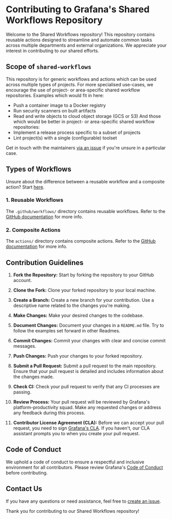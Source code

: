 # Contributing to Grafana's Shared Workflows Repository

Welcome to the Shared Workflows repository! This repository contains reusable actions designed to streamline and automate common tasks across multiple departments and external organizations. We appreciate your interest in contributing to our shared efforts.

## Scope of `shared-workflows`
This repository is for generic workflows and actions which can be used across multiple types of projects. For more specialised use-cases, we encourage the use of project- or area-specific shared workflow repositories.
Examples which would fit in here:
- Push a container image to a Docker registry
- Run security scanners on built artifacts
- Read and write objects to cloud object storage (GCS or S3)
  And those which would be better in project- or area-specific shared workflow repositories:
- Implement a release process specific to a subset of projects
- Lint project(s) with a single (configurable) toolset

Get in touch with the maintainers [via an issue](https://github.com/grafana/shared-workflows/issues/new) if you're unsure in a particular case.

## Types of Workflows
Unsure about the difference between a reusable workflow and a composite action? Start [here](https://dev.to/n3wt0n/composite-actions-vs-reusable-workflows-what-is-the-difference-github-actions-11kd).

### 1. Reusable Workflows
The `.github/workflows/` directory contains reusable workflows. Refer to the [GitHub documentation](https://docs.github.com/en/actions/using-workflows/reusing-workflows) for more info.

### 2. Composite Actions
The `actions/` directory contains composite actions. Refer to the [GitHub documentation](https://docs.github.com/en/actions/creating-actions/about-custom-actions#composite-actions) for more info.

## Contribution Guidelines

1. **Fork the Repository:** Start by forking the repository to your GitHub account.

2. **Clone the Fork:** Clone your forked repository to your local machine.

3. **Create a Branch:** Create a new branch for your contribution. Use a descriptive name related to the changes you're making.

4. **Make Changes:** Make your desired changes to the codebase.

5. **Document Changes:** Document your changes in a `README.md` file. Try to follow the examples set forward in other Readmes.

6. **Commit Changes:** Commit your changes with clear and concise commit messages.

7. **Push Changes:** Push your changes to your forked repository.

8. **Submit a Pull Request:** Submit a pull request to the main repository. Ensure that your pull request is detailed and includes information about the changes made.

9. **Check CI:** Check your pull request to verify that any CI processes are passing.

10. **Review Process:** Your pull request will be reviewed by Grafana's platform-productivity squad. Make any requested changes or address any feedback during this process.

11. **Contributor License Agreement (CLA):** Before we can accept your pull request, you need to sign [Grafana's CLA](https://grafana.com/docs/grafana/latest/developers/cla/). If you haven't, our CLA assistant prompts you to when you create your pull request.

## Code of Conduct

We uphold a code of conduct to ensure a respectful and inclusive environment for all contributors. Please review Grafana's [Code of Conduct](https://github.com/grafana/grafana/blob/main/CODE_OF_CONDUCT.md) before contributing.

## Contact Us

If you have any questions or need assistance, feel free to [create an issue](https://github.com/grafana/shared-workflows/issues).

Thank you for contributing to our Shared Workflows repository!
